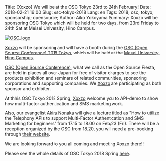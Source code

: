 Title: [Xoxzo] We will be at the OSC Tokyo 23rd to 24th February!
Date: 2018-02-21 16:00
Slug: osc-tokyo-2018
Lang: en
Tags: 2018; osc; tokyo; sponsorship; opensource;
Author: Aiko Yokoyama
Summary: Xoxzo will be sponsoring OSC Tokyo which will be held for two days, from 23rd Friday to 24th Sat at Meisei University, Hino Campus.

[![OSC_logo]({filename}/images/OSC_logo_sticker.gif)](https://www.ospn.jp/osc2018-spring/)

[Xoxzo](https://info.xoxzo.com/en/) will be sponsoring and will have a booth
during the [OSC (Open Source Conference) 2018 Tokyo](https://www.ospn.jp/osc2018-spring/), which will be held at the
[Mesei University, Hino Campus](http://www.meisei-u.ac.jp/access/hino.html).


[OSC (Open Source Conference)](https://www.ospn.jp/), what we call as the Open Source Fiesta, are held in places all over Japan for free of visitor charges to see the products exhibition and seminars of related communities, sponsoring corporations and supporting companies.
We [Xoxzo](https://info.xoxzo.com/en/) are participating as both sponsor and exhibiter.

At thhis OSC Tokyo 2018 Spring, [Xoxzo](https://info.xoxzo.com/en/) welcome you to API-demo to show how multi-factor authentication and SMS marketing work.

Also, our evangelist [Akira Nonaka](https://info.xoxzo.com/en/aboutus/) will give a lecture titled as "How to utilize the Telephony APIs to support Multi-Factor Authentication and SMS Marketing for beginners" from 17.15 to 18.00 on Feb/23 (Fri).
There will be a reception organized by the OSC from 18.20, you will need a pre-booking through [their website](https://www.ospn.jp/osc2018-spring/modules/eguide/event.php?eid=1).

We are looking forward to you all coming and meeting Xoxzo there!! 

Please see the whole details of OSC Tokyo 2018 Spring [here](https://www.ospn.jp/osc2018-spring/).
